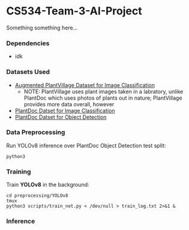 # CS534-Team-3-AI-Project
Something something here...

### Dependencies
- idk

### Datasets Used
- [Augmented PlantVillage Dataset for Image Classification](https://www.kaggle.com/datasets/vipoooool/new-plant-diseases-dataset)
  - NOTE: PlantVillage uses plant images taken in a labratory, unlike PlantDoc which uses photos of plants out in nature; PlantVillage provides more data overall, however
- [PlantDoc Datset for Image Classification](https://github.com/pratikkayal/PlantDoc-Dataset.git)
- [PlantDoc Datset for Object Detection](https://universe.roboflow.com/joseph-nelson/plantdoc)

### Data Preprocessing
Run YOLOv8 inference over PlantDoc Object Detection test split:
```
python3  
```

### Training
Train **YOLOv8** in the background: 
```
cd preprocessing/YOLOv8
tmux
python3 scripts/train_net.py < /dev/null > train_log.txt 2>&1 &
```

### Inference

